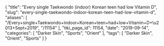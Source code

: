 {
    "title": "Every single Taekwondo (indoor) Korean teen had low Vitamin D",
    "slug": "every-single-taekwondo-indoor-korean-teen-had-low-vitamin-d",
    "aliases": [
        "/Every+single+Taekwondo+indoor+Korean+teen+had+low+Vitamin+D+\u2013+Sept+2019",
        "/11154"
    ],
    "tiki_page_id": 11154,
    "date": "2019-09-14",
    "categories": [
        "Darker Skin",
        "Sports",
        "Orient"
    ],
    "tags": [
        "Darker Skin",
        "Orient",
        "Sports"
    ]
}